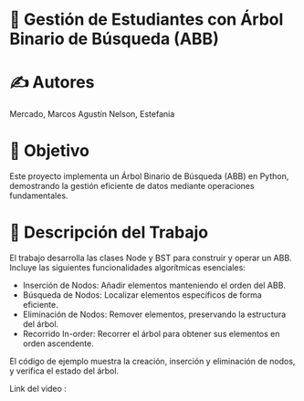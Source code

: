  # 🌲 Gestión de Estudiantes con Árbol Binario de Búsqueda (ABB)

# ✍️ Autores
Mercado, Marcos Agustín
Nelson, Estefania

# 🎯 Objetivo
Este proyecto implementa un Árbol Binario de Búsqueda (ABB) en Python, demostrando la gestión eficiente de datos mediante operaciones fundamentales.

# 📝 Descripción del Trabajo
El trabajo desarrolla las clases Node y BST para construir y operar un ABB. Incluye las siguientes funcionalidades algorítmicas esenciales:
- Inserción de Nodos: Añadir elementos manteniendo el orden del ABB.
- Búsqueda de Nodos: Localizar elementos específicos de forma eficiente.
- Eliminación de Nodos: Remover elementos, preservando la estructura del árbol.
- Recorrido In-order: Recorrer el árbol para obtener sus elementos en orden ascendente.

El código de ejemplo muestra la creación, inserción y eliminación de nodos, y verifica el estado del árbol.

Link del video :
